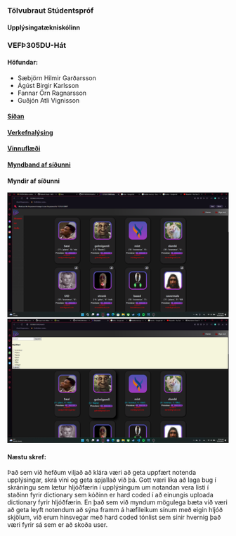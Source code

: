 ### Tölvubraut Stúdentspróf

#### Upplýsingatækniskólinn

### VEFÞ305DU-Hát
#### Höfundar:
- Sæbjörn Hilmir Garðarsson
- Ágúst Birgir Karlsson
- Fannar Örn Ragnarsson
- Guðjón Atli Vignisson
#### [Síðan]()
#### [Verkefnalýsing](https://github.com/Vef2-musc/Lysing-Verkefnis)
#### [Vinnuflæði](https://youtu.be/qlpwqIV6Uvg)
#### [Myndband af síðunni](https://youtu.be/lIksAMM6nEA)

#### Myndir af síðunni

![allt img](https://github.com/Vef2-musc/Project-Lets-Make-Music/blob/main/Myndir/Screenshot%20(1).png?raw=true)
![sýu img](https://github.com/Vef2-musc/Project-Lets-Make-Music/blob/main/Myndir/Screenshot%20(2).png?raw=true)

#### Næstu skref:
Það sem við hefðum viljað að klára væri að geta uppfært notenda upplýsingar, skrá vini og geta spjallað við þá. Gott væri líka að laga bug í skráningu sem lætur hljóðfærin í upplýsingum um notandan vera listi í staðinn fyrir dictionary sem kóðinn er hard coded í að einungis uploada dictionary fyrir hljóðfærin. En það sem við myndum mögulega bæta við væri að geta leyft notendum að sýna framm á hæfileikum sínum með eigin hljóð skjölum, við erum hinsvegar með hard coded tónlist sem sínir hvernig það væri fyrir sá sem er að skoða user.